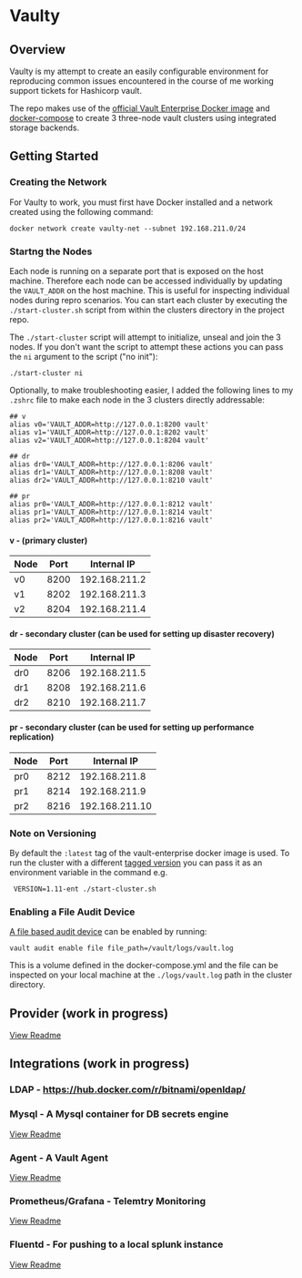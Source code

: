 # Vaulty

## Overview
Vaulty is my attempt to create an easily configurable environment for reproducing common issues encountered in the course of me working support tickets for Hashicorp vault.

The repo makes use of the [official Vault Enterprise Docker image](https://hub.docker.com/r/hashicorp/vault-enterprise) and [docker-compose](https://docs.docker.com/compose/) to create 3 three-node vault clusters using integrated storage backends.

## Getting Started
### Creating the Network
For Vaulty to work, you must first have Docker installed and a network created using the following command:
```
docker network create vaulty-net --subnet 192.168.211.0/24
```
### Startng the Nodes
Each node is running on a separate port that is exposed on the host machine. Therefore each node can be accessed individually by updating the `VAULT_ADDR` on the host machine. This is useful for inspecting individual nodes during repro scenarios. You can start each cluster by executing the 
`./start-cluster.sh` script from within the clusters directory in the project repo.

The `./start-cluster` script will attempt to initialize, unseal and join the 3 nodes. If you don't want the script to attempt these actions you can pass the `ni` argument to the script ("no init"): 
```
./start-cluster ni
```

Optionally, to make troubleshooting easier, I added the following lines to my `.zshrc` file to make each node in the 3 clusters directly addressable:
```
## v
alias v0='VAULT_ADDR=http://127.0.0.1:8200 vault'
alias v1='VAULT_ADDR=http://127.0.0.1:8202 vault'
alias v2='VAULT_ADDR=http://127.0.0.1:8204 vault'

## dr
alias dr0='VAULT_ADDR=http://127.0.0.1:8206 vault'
alias dr1='VAULT_ADDR=http://127.0.0.1:8208 vault'
alias dr2='VAULT_ADDR=http://127.0.0.1:8210 vault'

## pr
alias pr0='VAULT_ADDR=http://127.0.0.1:8212 vault'
alias pr1='VAULT_ADDR=http://127.0.0.1:8214 vault'
alias pr2='VAULT_ADDR=http://127.0.0.1:8216 vault'
```
#### v - (primary cluster)
| Node | Port | Internal IP   |
| ---- | ---- | ------------- |
| v0   | 8200 | 192.168.211.2 |
| v1   | 8202 | 192.168.211.3 |
| v2   | 8204 | 192.168.211.4 |

#### dr - secondary cluster (can be used for setting up disaster recovery)
| Node | Port | Internal IP   |
| ---- | ---- | ------------- |
| dr0   | 8206 | 192.168.211.5 |
| dr1   | 8208 | 192.168.211.6 |
| dr2   | 8210 | 192.168.211.7 |

#### pr - secondary cluster (can be used for setting up performance replication)
| Node | Port | Internal IP   |
| ---- | ---- | ------------- |
| pr0   | 8212 | 192.168.211.8 |
| pr1   | 8214 | 192.168.211.9 |
| pr2   | 8216 | 192.168.211.10 |

### Note on Versioning
By default the `:latest` tag of the vault-enterprise docker image is used. To run the cluster with a different [tagged version](https://hub.docker.com/r/hashicorp/vault-enterprise/tags) you can pass it as an environment variable in the command e.g.
```
 VERSION=1.11-ent ./start-cluster.sh
```

### Enabling a File Audit Device
[A file based audit device](https://developer.hashicorp.com/vault/docs/audit/file) can be enabled by running:
```
vault audit enable file file_path=/vault/logs/vault.log
```
This is a volume defined in the docker-compose.yml and the file can be inspected on your local machine at the `./logs/vault.log` path in the cluster directory.
 
## Provider (work in progress)
[View Readme](./v/provider/readme.md)

## Integrations (work in progress)
### LDAP - https://hub.docker.com/r/bitnami/openldap/

### Mysql - A Mysql container for DB secrets engine
[View Readme](./integrations/mysql/readme.md)

### Agent - A Vault Agent
[View Readme](./integrations/agent/readme.md)

### Prometheus/Grafana - Telemtry Monitoring
[View Readme](./integrations/prometheus-grafana-monitoring/readme.md)

### Fluentd - For pushing to a local splunk instance
[View Readme](./integrations/fluentd-splunk/readme.md)
